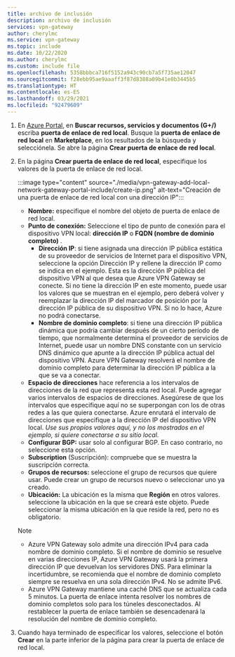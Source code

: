 ```yaml
---
title: archivo de inclusión
description: archivo de inclusión
services: vpn-gateway
author: cherylmc
ms.service: vpn-gateway
ms.topic: include
ms.date: 10/22/2020
ms.author: cherylmc
ms.custom: include file
ms.openlocfilehash: 5358bbbca716f5152a943c90cb7a5f735ae12047
ms.sourcegitcommit: f28ebb95ae9aaaff3f87d8388a09b41e0b3445b5
ms.translationtype: HT
ms.contentlocale: es-ES
ms.lasthandoff: 03/29/2021
ms.locfileid: "92479609"
---
```

1. En [Azure Portal](https://portal.azure.com), en **Buscar recursos, servicios y documentos (G+/)** escriba **puerta de enlace de red local**. Busque la **puerta de enlace de red local** en **Marketplace**, en los resultados de la búsqueda y selecciónela. Se abre la página **Crear puerta de enlace de red local**.
1. En la página **Crear puerta de enlace de red local**, especifique los valores de la puerta de enlace de red local.

   :::image type="content" source="./media/vpn-gateway-add-local-network-gateway-portal-include/create-ip.png" alt-text="Creación de una puerta de enlace de red local con una dirección IP":::

   * **Nombre:** especifique el nombre del objeto de puerta de enlace de red local.
   * **Punto de conexión:** Seleccione el tipo de punto de conexión para el dispositivo VPN local: **dirección IP** o **FQDN (nombre de dominio completo)** .
      * **Dirección IP**: si tiene asignada una dirección IP pública estática de su proveedor de servicios de Internet para el dispositivo VPN, seleccione la opción Dirección IP y rellene la dirección IP como se indica en el ejemplo. Esta es la dirección IP pública del dispositivo VPN al que desea que Azure VPN Gateway se conecte. Si no tiene la dirección IP en este momento, puede usar los valores que se muestran en el ejemplo, pero deberá volver y reemplazar la dirección IP del marcador de posición por la dirección IP pública de su dispositivo VPN. Si no lo hace, Azure no podrá conectarse.
      * **Nombre de dominio completo**: si tiene una dirección IP pública dinámica que podría cambiar después de un cierto período de tiempo, que normalmente determina el proveedor de servicios de Internet, puede usar un nombre DNS constante con un servicio DNS dinámico que apunte a la dirección IP pública actual del dispositivo VPN. Azure VPN Gateway resolverá el nombre de dominio completo para determinar la dirección IP pública a la que se va a conectar. 
   * **Espacio de direcciones** hace referencia a los intervalos de direcciones de la red que representa esta red local. Puede agregar varios intervalos de espacios de direcciones. Asegúrese de que los intervalos que especifique aquí no se superpongan con los de otras redes a las que quiera conectarse. Azure enrutará el intervalo de direcciones que especifique a la dirección IP del dispositivo VPN local. *Use sus propios valores aquí, y no los mostrados en el ejemplo, si quiere conectarse a su sitio local*.
   * **Configurar BGP:** usar solo al configurar BGP. En caso contrario, no seleccione esta opción.
   * **Subscription** (Suscripción): compruebe que se muestra la suscripción correcta.
   * **Grupos de recursos:** seleccione el grupo de recursos que quiere usar. Puede crear un grupo de recursos nuevo o seleccionar uno ya creado.
   * **Ubicación:** La ubicación es la misma que **Región** en otros valores. seleccione la ubicación en la que se creará este objeto. Puede seleccionar la misma ubicación en la que reside la red, pero no es obligatorio.

   > [!NOTE]
   >
   > * Azure VPN Gateway solo admite una dirección IPv4 para cada nombre de dominio completo. Si el nombre de dominio se resuelve en varias direcciones IP, Azure VPN Gateway usará la primera dirección IP que devuelvan los servidores DNS. Para eliminar la incertidumbre, se recomienda que el nombre de dominio completo siempre se resuelva en una sola dirección IPv4. No se admite IPv6.
   > * Azure VPN Gateway mantiene una caché DNS que se actualiza cada 5 minutos. La puerta de enlace intenta resolver los nombres de dominio completos solo para los túneles desconectados. Al restablecer la puerta de enlace también se desencadenará la resolución del nombre de dominio completo.
   >

1. Cuando haya terminado de especificar los valores, seleccione el botón **Crear** en la parte inferior de la página para crear la puerta de enlace de red local.
